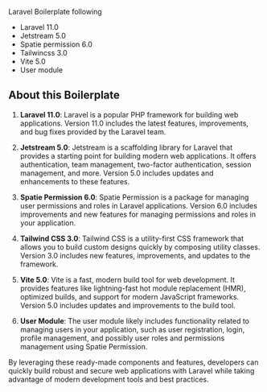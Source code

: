 <p>Laravel Boilerplate following</p>
<ul>
<li>Laravel 11.0</li>
<li>Jetstream 5.0</li>
<li>Spatie permission 6.0</li>
<li>Tailwincss 3.0</li>
<li>Vite 5.0</li>
<li>User module</li>
</ul>

## About this Boilerplate

<ol><li><p><strong>Laravel 11.0</strong>: Laravel is a popular PHP framework for building web applications. Version 11.0 includes the latest features, improvements, and bug fixes provided by the Laravel team.</p></li><li><p><strong>Jetstream 5.0</strong>: Jetstream is a scaffolding library for Laravel that provides a starting point for building modern web applications. It offers authentication, team management, two-factor authentication, session management, and more. Version 5.0 includes updates and enhancements to these features.</p></li><li><p><strong>Spatie Permission 6.0</strong>: Spatie Permission is a package for managing user permissions and roles in Laravel applications. Version 6.0 includes improvements and new features for managing permissions and roles in your application.</p></li><li><p><strong>Tailwind CSS 3.0</strong>: Tailwind CSS is a utility-first CSS framework that allows you to build custom designs quickly by composing utility classes. Version 3.0 includes new features, improvements, and updates to the framework.</p></li><li><p><strong>Vite 5.0</strong>: Vite is a fast, modern build tool for web development. It provides features like lightning-fast hot module replacement (HMR), optimized builds, and support for modern JavaScript frameworks. Version 5.0 includes updates and improvements to the build tool.</p></li><li><p><strong>User Module</strong>: The user module likely includes functionality related to managing users in your application, such as user registration, login, profile management, and possibly user roles and permissions management using Spatie Permission.</p></li></ol>

<p>By leveraging these ready-made components and features, developers can quickly build robust and secure web applications with Laravel while taking advantage of modern development tools and best practices.</p>